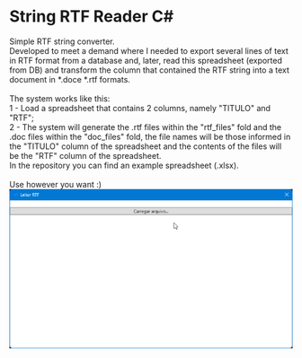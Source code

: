 # String RTF Reader C#
Simple RTF string converter.
<br />
Developed to meet a demand where I needed to export several lines of text in RTF format from a database and, later, read this spreadsheet (exported from DB) and transform the column that contained the RTF string into a text document in *.doce *.rtf formats.
<br /><br />
The system works like this:
<br />
1 - Load a spreadsheet that contains 2 columns, namely "TITULO" and "RTF";
<br />
2 - The system will generate the .rtf files within the "rtf_files" fold and the .doc files within the "doc_files" fold, the file names will be those informed in the "TITULO" column of the spreadsheet and the contents of the files will be the "RTF" column of the spreadsheet.
<br />
In the repository you can find an example spreadsheet (.xlsx).
<br /><br />
Use however you want :)
<br />
![alt text](https://github.com/0nZ/String-RTF-Reader-C-/blob/main/screen.png?raw=true)
